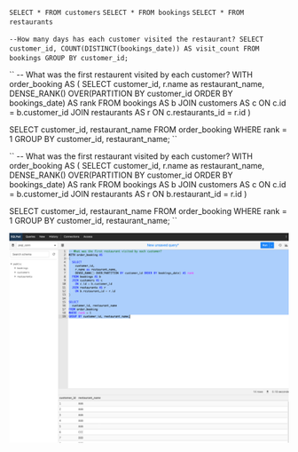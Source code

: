 `SELECT * FROM customers`
`SELECT * FROM bookings`
`SELECT * FROM restaurants`

`--How many days has each customer visited the restaurant? SELECT customer_id, COUNT(DISTINCT(bookings_date)) AS visit_count FROM bookings GROUP BY customer_id;`

``
-- What was the first restaurent visited by each customer?
WITH order_booking AS
(
SELECT
customer_id,
r.name as restaurant_name,
DENSE_RANK() OVER(PARTITION BY customer_id ORDER BY bookings_date) AS rank
FROM bookings AS b
JOIN customers AS c
ON c.id = b.customer_id
JOIN restaurants AS r
ON c.restaurants_id = r.id
)

SELECT
customer_id, restaurant_name
FROM order_booking
WHERE rank = 1
GROUP BY customer_id, restaurant_name;
``

``
-- What was the first restaurant visited by each customer?
WITH order_booking AS
(
SELECT
customer_id,
r.name as restaurant_name,
DENSE_RANK() OVER(PARTITION BY customer_id ORDER BY bookings_date) AS rank
FROM bookings AS b
JOIN customers AS c
ON c.id = b.customer_id
JOIN restaurants AS r
ON b.restaurant_id = r.id
)

SELECT
customer_id, restaurant_name
FROM order_booking
WHERE rank = 1
GROUP BY customer_id, restaurant_name;
``

![preview](preview.png)
